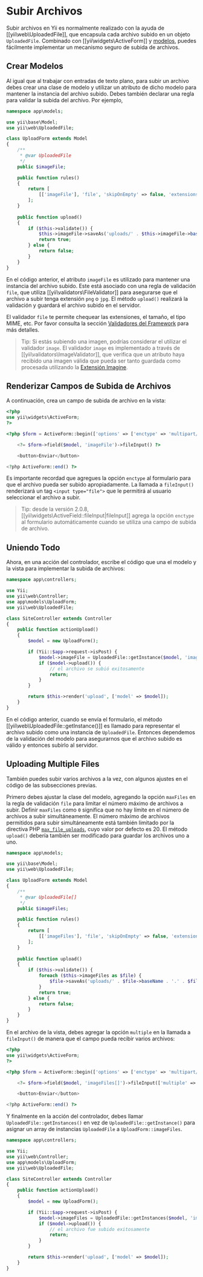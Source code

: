 Subir Archivos
==============

Subir archivos en Yii es normalmente realizado con la ayuda de [[yii\web\UploadedFile]], que encapsula cada archivo subido
en un objeto `UploadedFile`. Combinado con [[yii\widgets\ActiveForm]] y [modelos](structure-models.md),
puedes fácilmente implementar un mecanismo seguro de subida de archivos.


## Crear Modelos <span id="creating-models"></span>

Al igual que al trabajar con entradas de texto plano, para subir un archivo debes crear una clase de modelo y utilizar un atributo 
de dicho modelo para mantener la instancia del archivo subido. Debes también declarar una regla para validar la subida del archivo.
Por ejemplo,

```php
namespace app\models;

use yii\base\Model;
use yii\web\UploadedFile;

class UploadForm extends Model
{
    /**
     * @var UploadedFile
     */
    public $imageFile;

    public function rules()
    {
        return [
            [['imageFile'], 'file', 'skipOnEmpty' => false, 'extensions' => 'png, jpg'],
        ];
    }
    
    public function upload()
    {
        if ($this->validate()) {
            $this->imageFile->saveAs('uploads/' . $this->imageFile->baseName . '.' . $this->imageFile->extension);
            return true;
        } else {
            return false;
        }
    }
}
```

En el código anterior, el atributo `imageFile` es utilizado para mantener una instancia del archivo subido. Este está asociado con
una regla de validación `file`, que utiliza [[yii\validators\FileValidator]] para asegurarse que el archivo a subir tenga extensión `png` o `jpg`.
El método `upload()` realizará la validación y guardará el archivo subido en el servidor.

El validador `file` te permite chequear las extensiones, el tamaño, el tipo MIME, etc. Por favor consulta
la sección [Validadores del Framework](tutorial-core-validators.md#file) para más detalles.

> Tip: Si estás subiendo una imagen, podrías considerar el utilizar el validador `image`. El validador `image` es
  implementado a través de [[yii\validators\ImageValidator]], que verifica que un atributo haya recibido una imagen válida 
  que pueda ser tanto guardada como procesada utilizando la [Extensión Imagine](https://github.com/yiisoft/yii2-imagine).


## Renderizar Campos de Subida de Archivos <span id="rendering-file-input"></span>

A continuación, crea un campo de subida de archivo en la vista:

```php
<?php
use yii\widgets\ActiveForm;
?>

<?php $form = ActiveForm::begin(['options' => ['enctype' => 'multipart/form-data']]) ?>

    <?= $form->field($model, 'imageFile')->fileInput() ?>

    <button>Enviar</button>

<?php ActiveForm::end() ?>
```

Es importante recordad que agregues la opción `enctype` al formulario para que el archivo pueda ser subido apropiadamente.
La llamada a `fileInput()` renderizará un tag `<input type="file">` que le permitirá al usuario seleccionar el archivo a subir.

> Tip: desde la versión 2.0.8, [[yii\widgets\ActiveField::fileInput|fileInput]] agrega la opción `enctype` al formulario
  automáticamente cuando se utiliza una campo de subida de archivo.

## Uniendo Todo <span id="wiring-up"></span>

Ahora, en una acción del controlador, escribe el código que una el modelo y la vista para implementar la subida de archivos:

```php
namespace app\controllers;

use Yii;
use yii\web\Controller;
use app\models\UploadForm;
use yii\web\UploadedFile;

class SiteController extends Controller
{
    public function actionUpload()
    {
        $model = new UploadForm();

        if (Yii::$app->request->isPost) {
            $model->imageFile = UploadedFile::getInstance($model, 'imageFile');
            if ($model->upload()) {
                // el archivo se subió exitosamente
                return;
            }
        }

        return $this->render('upload', ['model' => $model]);
    }
}
```

En el código anterior, cuando se envía el formulario, el método [[yii\web\UploadedFile::getInstance()]] es llamado
para representar el archivo subido como una instancia de `UploadedFile`. Entonces dependemos de la validación del modelo
para asegurarnos que el archivo subido es válido y entonces subirlo al servidor.


## Uploading Multiple Files <span id="uploading-multiple-files"></span>

También puedes subir varios archivos a la vez, con algunos ajustes en el código de las subsecciones previas.

Primero debes ajustar la clase del modelo, agregando la opción `maxFiles` en la regla de validación `file` para limitar
el número máximo de archivos a subir. Definir `maxFiles` como `0` significa que no hay límite en el número de archivos
a subir simultáneamente. El número máximo de archivos permitidos para subir simultáneamente está también limitado
por la directiva PHP [`max_file_uploads`](http://php.net/manual/en/ini.core.php#ini.max-file-uploads),
cuyo valor por defecto es 20. El método `upload()` debería también ser modificado para guardar los archivos uno a uno.

```php
namespace app\models;

use yii\base\Model;
use yii\web\UploadedFile;

class UploadForm extends Model
{
    /**
     * @var UploadedFile[]
     */
    public $imageFiles;

    public function rules()
    {
        return [
            [['imageFiles'], 'file', 'skipOnEmpty' => false, 'extensions' => 'png, jpg', 'maxFiles' => 4],
        ];
    }
    
    public function upload()
    {
        if ($this->validate()) { 
            foreach ($this->imageFiles as $file) {
                $file->saveAs('uploads/' . $file->baseName . '.' . $file->extension);
            }
            return true;
        } else {
            return false;
        }
    }
}
```

En el archivo de la vista, debes agregar la opción `multiple` en la llamada a `fileInput()` de manera que el campo
pueda recibir varios archivos:
 
```php
<?php
use yii\widgets\ActiveForm;
?>

<?php $form = ActiveForm::begin(['options' => ['enctype' => 'multipart/form-data']]) ?>

    <?= $form->field($model, 'imageFiles[]')->fileInput(['multiple' => true, 'accept' => 'image/*']) ?>

    <button>Enviar</button>

<?php ActiveForm::end() ?>
```

Y finalmente en la acción del controlador, debes llamar `UploadedFile::getInstances()` en vez de
`UploadedFile::getInstance()` para asignar un array de instancias `UploadedFile` a `UploadForm::imageFiles`. 

```php
namespace app\controllers;

use Yii;
use yii\web\Controller;
use app\models\UploadForm;
use yii\web\UploadedFile;

class SiteController extends Controller
{
    public function actionUpload()
    {
        $model = new UploadForm();

        if (Yii::$app->request->isPost) {
            $model->imageFiles = UploadedFile::getInstances($model, 'imageFiles');
            if ($model->upload()) {
                // el archivo fue subido exitosamente
                return;
            }
        }

        return $this->render('upload', ['model' => $model]);
    }
}
```
